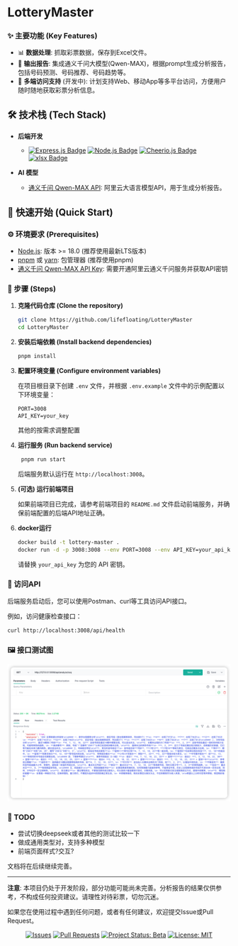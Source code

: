 # LotteryMaster


### ✨ 主要功能 (Key Features)

- 📊 **数据处理**:  抓取彩票数据，保存到Excel文件。
- 🤖 **输出报告**:  集成通义千问大模型(Qwen-MAX)，根据prompt生成分析报告，包括号码预测、号码推荐、号码趋势等。
- 📱 **多端访问支持** (开发中):   计划支持Web、移动App等多平台访问，方便用户随时随地获取彩票分析信息。

## 🛠️ 技术栈 (Tech Stack)

- **后端开发**
  - <a href="https://expressjs.com/"><img src="https://img.shields.io/badge/Express.js-404D59?style=flat-square&logo=express&logoColor=white" alt="Express.js Badge"/></a> 
<a href="https://nodejs.org/"><img src="https://img.shields.io/badge/Node.js-339933?style=flat-square&logo=node.js&logoColor=white" alt="Node.js Badge"/></a> 
<a href="https://cheerio.js.org/"><img src="https://img.shields.io/badge/Cheerio.js-00A300?style=flat-square&logo=css3&logoColor=white" alt="Cheerio.js Badge"/></a> 
<a href="https://www.npmjs.com/package/xlsx"><img src="https://img.shields.io/badge/xlsx-lightgrey?style=flat-square&logo=npm&logoColor=red" alt="xlsx Badge"/></a>

- **AI 模型**
  - [通义千问 Qwen-MAX API](https://tongyi.aliyun.com/qianwen/):  阿里云大语言模型API，用于生成分析报告。
## 🚀 快速开始 (Quick Start)

### ⚙️ 环境要求 (Prerequisites)

- [Node.js](https://nodejs.org/en/download/):  版本 >= 18.0 (推荐使用最新LTS版本)
- [pnpm](https://pnpm.io/) 或 [yarn](https://yarnpkg.com/):  包管理器 (推荐使用pnpm)
- [通义千问 Qwen-MAX API Key](https://tongyi.aliyun.com/qianwen/):  需要开通阿里云通义千问服务并获取API密钥

### 👣 步骤 (Steps)

1. **克隆代码仓库 (Clone the repository)**
   ```bash
   git clone https://github.com/lifefloating/LotteryMaster
   cd LotteryMaster
   ```

2. **安装后端依赖 (Install backend dependencies)**
   ```bash
   pnpm install
   ```

3. **配置环境变量 (Configure environment variables)**

   在项目根目录下创建 `.env` 文件，并根据 `.env.example` 文件中的示例配置以下环境变量：

   ```env
   PORT=3008
   API_KEY=your_key
   ```

   其他的按需求调整配置

4. **运行服务 (Run backend service)**
   ```bash
    pnpm run start
   ```

   后端服务默认运行在 `http://localhost:3008`。

5. **(可选) 运行前端项目**

   如果前端项目已完成，请参考前端项目的 `README.md` 文件启动前端服务，并确保前端配置的后端API地址正确。

6. **docker运行**

   ```bash
   docker build -t lottery-master .
   docker run -d -p 3008:3008 --env PORT=3008 --env API_KEY=your_api_key lottery-master
   ```

   请替换 `your_api_key` 为您的 API 密钥。


### 🔗 访问API

后端服务启动后，您可以使用Postman、curl等工具访问API接口。

例如，访问健康检查接口：
```bash
curl http://localhost:3008/api/health
```

### 🖼️ 接口测试图

![分析接口测试结果](./images/analyze_result.png)

### 📝 TODO
  - 尝试切换deepseek或者其他的测试比较一下
  - 做成通用类型对，支持多种模型
  - 前端页面样式?交互?


文档将在后续继续完善。

---

**注意**:  本项目仍处于开发阶段，部分功能可能尚未完善。分析报告的结果仅供参考，不构成任何投资建议。请理性对待彩票，切勿沉迷。

如果您在使用过程中遇到任何问题，或者有任何建议，欢迎提交Issue或Pull Request。

<p align="center">
  <a href="https://github.com/Hubery-Lee/LotteryMaster/issues"><img src="https://img.shields.io/badge/Issues-提交Issue-blueviolet" alt="Issues"/></a>
  <a href="https://github.com/Hubery-Lee/LotteryMaster/pulls"><img src="https://img.shields.io/badge/Pull%20Requests-提交PR-success" alt="Pull Requests"/></a>
  <a href="#"><img src="https://img.shields.io/badge/Status-Beta-yellow" alt="Project Status: Beta"/></a>
  <a href="#"><img src="https://img.shields.io/badge/License-MIT-brightgreen" alt="License: MIT"/></a>
</p>

